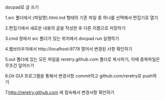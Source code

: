 docpad로 글 쓰기




1.src 폴더에서 (파일명).html.md 형태의 기존 파일 중 하나를 선택해서 편집기로 열기


2.편집기에서 새로운 내용의 글을 작성한 후 다른 이름으로 저장하기


3.cmd 창에서 src 폴더가 있는 위치에서 docpad run 실행하기


4.웹브라우저에서 http://localhost:9778 열어서 변경된 사항 확인하기


5.out 폴더에 있는 모든 파일을 reretry.github.com 폴더로 복사하기, 이때 중복파일은 무조건 덮어쓰기


6.Git GUI 프로그램을 통해서 변경사항 commit하고 github.com/reretry로 push하기


7.http://reretry.github.com 에 접속해서 변경사항 확인하기

